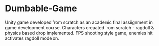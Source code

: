 # Dumbable-Game
Unity game developed from scratch as an academic final assiignment in game development course.
Characters creaated from scratch - ragdoll & physics based drop implemented.
FPS shooting style game, enemies hit activates ragdoll mode on.

